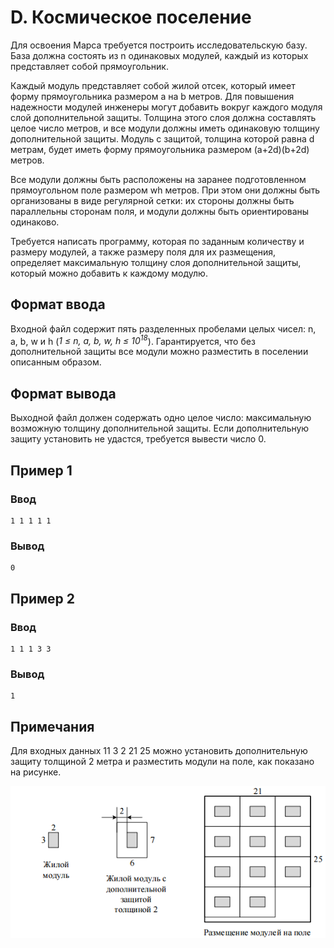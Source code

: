 # D. Космическое поселение

Для освоения Марса требуется построить исследовательскую базу. База должна состоять из n одинаковых модулей, каждый из
которых представляет собой прямоугольник.

Каждый модуль представляет собой жилой отсек, который имеет форму прямоугольника размером a на b метров. Для повышения
надежности модулей инженеры могут добавить вокруг каждого модуля слой дополнительной защиты. Толщина этого слоя должна
составлять целое число метров, и все модули должны иметь одинаковую толщину дополнительной защиты. Модуль с защитой,
толщина которой равна d метрам, будет иметь форму прямоугольника размером (a+2d)(b+2d) метров.

Все модули должны быть расположены на заранее подготовленном прямоугольном поле размером wh метров. При этом они должны
быть организованы в виде регулярной сетки: их стороны должны быть параллельны сторонам поля, и модули должны быть
ориентированы одинаково.

Требуется написать программу, которая по заданным количеству и размеру модулей, а также размеру поля для их размещения,
определяет максимальную толщину слоя дополнительной защиты, который можно добавить к каждому модулю.

## Формат ввода

Входной файл содержит пять разделенных пробелами целых чисел: n, a, b, w и h (_1 ≤ n, a, b, w, h ≤ 10<sup>18</sup>_).
Гарантируется, что без дополнительной защиты все модули можно разместить в поселении описанным образом.

## Формат вывода

Выходной файл должен содержать одно целое число: максимальную возможную толщину дополнительной защиты. Если
дополнительную защиту установить не удастся, требуется вывести число 0.

## Пример 1

### Ввод

    1 1 1 1 1

### Вывод

    0

## Пример 2

### Ввод

    1 1 1 3 3

### Вывод

    1

## Примечания

Для входных данных 11 3 2 21 25 можно установить дополнительную защиту толщиной 2 метра и разместить модули на поле, как
показано на рисунке.

![statement-image.png](..%2F.res%2Fstatement-image.png)